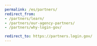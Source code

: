 ```yaml
---
permalink: /es/partners/
redirect_from:
- /partners/learn/
- /partners/our-agency-partners/
- /partners/why-login-gov/

redirect_to: https://partners.login.gov/
---
```

